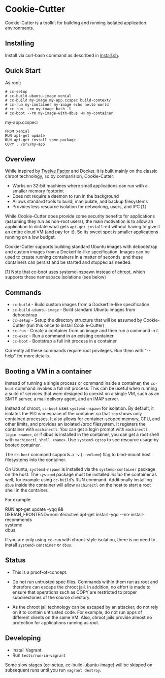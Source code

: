 # Cookie-Cutter

Cookie-Cutter is a toolkit for building and running isolated application
environments.

## Installing

Install via curl-bash command as described in [install.sh].

[install.sh]:https://github.com/mcary/cookie-cutter/blob/master/install.sh

## Quick Start

As root:
```
# cc-setup
# cc-build-ubuntu-image xenial
# cc-build my-image my-app.ccspec build-context/
# cc-run my-container my-image echo hello world
# cc-run --rm my-image bash -l
# cc-boot --rm my-image-with-dbus -M my-container
```

my-app.ccspec:
```
FROM xenial
RUN apt-get update
RUN apt-get install some-package
COPY . /srv/my-app
```

## Overview

While inspired by [Twelve Factor](12factor.net) and Docker, it is built
mainly on the classic chroot technology, so by comparision, Cookie-Cutter:

* Works on 32-bit machines where small applications can run with a smaller memory footprint
* Does not require a daemon to run in the background
* Allows standard tools to build, manipulate, and backup filesystems
* Provides less resource isolation for networking, users, and IPC [1]

While Cookie-Cutter does provide some security benefits for applications
(assuming they run as non-root users), the main motivation is to allow an
application to dictate what gets `apt-get install`-ed without having to
give it an entire cloud VM (and pay for it).  So its sweet spot is smaller
applications running on a low budget.

Cookie-Cutter supports building standard Ubuntu images with debootstrap and
custom images from a Dockerfile-like specification.  Images can be used to
create running containers in a matter of seconds, and these containers can
persist and be started and stopped as needed.

[1] Note that cc-boot uses systemd-nspawn instead of chroot, which supports
these namespace isolations (see below)

## Commands

* `cc-build` - Build custom images from a Dockerfile-like specification
* `cc-build-ubuntu-image` - Build standard Ubuntu images from debootstrap
* `cc-setup` - Setup the directory structure that will be assumed by
  Cookie-Cutter (run this once to install Cookie-Cutter)
* `cc-run` - Create a container from an image and then run a command in it
* `cc-exec` - Run a command in an existing container
* `cc-boot` - Bootstrap a full init process in a container

Currently all these commands require root privileges.  Run them with
"--help" for more details.

## Booting a VM in a container

Instead of running a single process or command inside a container, the
`cc-boot` command invokes a full init process.  This can be useful when
running a suite of services that were designed to coexist on a single VM,
such as an SMTP server, a mail delivery agent, and an IMAP server.

Instead of chroot, `cc-boot` uses `systemd-nspawn` for isolation.  By
default, it isolates the PID namespace of the container so that `top` shows
only contained processes.  It also allows for container-scoped memory, CPU,
and other limits, and provides an isolated /proc filesystem.  It registers
the container with `machinectl`.  You can get a login prompt with
`machinectl login <name>`, or if dbus is installed in the container, you
can get a root shell with `machinectl shell <name>`.  Use `systemd-cgtop`
to see resource usage by booted container.

The `cc-boot` command supports a `-v` (`--volume`) flag to bind-mount host
filesystems into the container.

On Ubuntu, `systemd-nspawn` is installed via the `systemd-container`
package on the host.  The `systemd` package must be installed _inside_ the
container as well, for example using `cc-build`'s RUN command.
Additionally installing `dbus` inside the container will allow `machinectl`
on the host to start a root shell in the container.

For example:

 RUN apt-get update -yqq && \
   DEBIAN_FRONTEND=noninteractive apt-get install -yqq --no-install-recommends \
   systemd \
   dbus

If you are only using `cc-run` with chroot-style isolation, there is no
need to install `systemd-container` or `dbus`.

## Status

* This is a proof-of-concept.

* Do not run untrusted spec files.  Commands within them run as root and
  therefore can escape the chroot jail.  In addition, no effort is made to
  ensure that operations such as COPY are restricted to proper
  subdirectories of the source directory.

* As the chroot jail technology can be escaped by an attacker, do not rely
  on it to contain untrusted code.  For example, do not run apps of
  different clients on the same VM.  Also, chroot jails provide almost no
  protection for applications running as root.

## Developing

* Install Vagrant
* Run `tests/run-in-vagrant`

Some slow stages (cc-setup, cc-build-ubuntu-image) will be skipped on
subsequent runs until you run `vagrant
destroy`.
